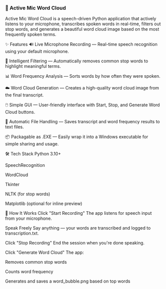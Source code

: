 ### 🎤 Active Mic Word Cloud
Active Mic Word Cloud is a speech-driven Python application that actively listens to your microphone, transcribes spoken words in real-time, filters out stop words, and generates a beautiful word cloud image based on the most frequently spoken terms.

✨ Features
🔊 Live Microphone Recording — Real-time speech recognition using your default microphone.

🧠 Intelligent Filtering — Automatically removes common stop words to highlight meaningful terms.

📊 Word Frequency Analysis — Sorts words by how often they were spoken.

☁️ Word Cloud Generation — Creates a high-quality word cloud image from the final transcript.

🖱️ Simple GUI — User-friendly interface with Start, Stop, and Generate Word Cloud buttons.

📄 Automatic File Handling — Saves transcript and word frequency results to text files.

📦 Packagable as .EXE — Easily wrap it into a Windows executable for simple sharing and usage.

🛠️ Tech Stack
Python 3.10+

SpeechRecognition

WordCloud

Tkinter

NLTK (for stop words)

Matplotlib (optional for inline preview)

🚀 How It Works
Click "Start Recording"
The app listens for speech input from your microphone.

Speak Freely
Say anything — your words are transcribed and logged to transcription.txt.

Click "Stop Recording"
End the session when you're done speaking.

Click "Generate Word Cloud"
The app:

Removes common stop words

Counts word frequency

Generates and saves a word_bubble.png based on top words

